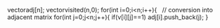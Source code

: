 vector<int>adj[n];
vector<bool>visited(n,0);
for(int i=0;i<n;i++){   // conversion into adjacent matrix
for(int j=0;j<n;j++){
if(v[i][j]==1)
adj[i].push_back(j);
}